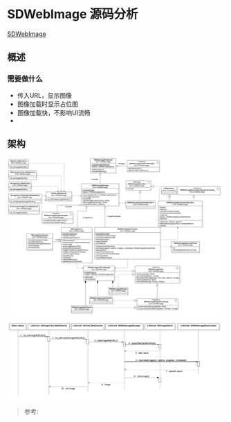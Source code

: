 # SDWebImage 源码分析

[SDWebImage](https://github.com/rs/SDWebImage)

## 概述
### 需要做什么
- 传入URL，显示图像
- 图像加载时显示占位图
- 图像加载快，不影响UI流畅
- 
## 架构
![](media/15241872185055/15241883594153.png)
![](media/15241872185055/15241883654508.png)


> 参考:
> []()



